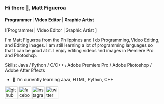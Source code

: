 ### Hi there 👋, Matt Figueroa
#### Programmer | Video Editor | Graphic Artist 
![Programmer | Video Editor | Graphic Artist ]

I'm Matt Figueroa from the Philippines and I do Programming, Video Editing, and Editing Images. I am still learning a lot of programming languages so that I can be good at it. I enjoy editing videos and images in Premiere Pro and Photoshop.

Skills: Java / Python / C/C++ / Adobe Premiere Pro / Adobe Photoshop / Adobe After Effects 

- 🌱 I’m currently learning Java, HTML, Python, C++ 


[<img src='https://cdn.jsdelivr.net/npm/simple-icons@3.0.1/icons/github.svg' alt='github' height='40'>](https://github.com/MattJerson)  [<img src='https://cdn.jsdelivr.net/npm/simple-icons@3.0.1/icons/facebook.svg' alt='facebook' height='40'>](https://www.facebook.com/MattJersonn)  [<img src='https://cdn.jsdelivr.net/npm/simple-icons@3.0.1/icons/instagram.svg' alt='instagram' height='40'>](https://www.instagram.com/mattjersonn/)  [<img src='https://cdn.jsdelivr.net/npm/simple-icons@3.0.1/icons/twitter.svg' alt='twitter' height='40'>](https://twitter.com/MatttJerson)  

